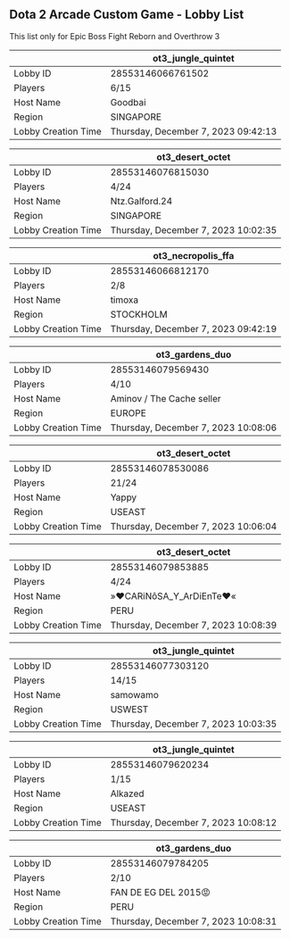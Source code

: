 ## Dota 2 Arcade Custom Game - Lobby List

This list only for Epic Boss Fight Reborn and Overthrow 3

|  | ot3_jungle_quintet |
| ------ | ------ |
| Lobby ID | 28553146066761502 |
| Players | 6/15 |
| Host Name | Goodbai |
| Region | SINGAPORE |
| Lobby Creation Time | Thursday, December 7, 2023 09:42:13 |


|  | ot3_desert_octet |
| ------ | ------ |
| Lobby ID | 28553146076815030 |
| Players | 4/24 |
| Host Name | Ntz.Galford.24 |
| Region | SINGAPORE |
| Lobby Creation Time | Thursday, December 7, 2023 10:02:35 |


|  | ot3_necropolis_ffa |
| ------ | ------ |
| Lobby ID | 28553146066812170 |
| Players | 2/8 |
| Host Name | timoxa |
| Region | STOCKHOLM |
| Lobby Creation Time | Thursday, December 7, 2023 09:42:19 |


|  | ot3_gardens_duo |
| ------ | ------ |
| Lobby ID | 28553146079569430 |
| Players | 4/10 |
| Host Name | Aminov / The Cache seller |
| Region | EUROPE |
| Lobby Creation Time | Thursday, December 7, 2023 10:08:06 |


|  | ot3_desert_octet |
| ------ | ------ |
| Lobby ID | 28553146078530086 |
| Players | 21/24 |
| Host Name | Yappy |
| Region | USEAST |
| Lobby Creation Time | Thursday, December 7, 2023 10:06:04 |


|  | ot3_desert_octet |
| ------ | ------ |
| Lobby ID | 28553146079853885 |
| Players | 4/24 |
| Host Name | »♥CARiNôSA_Y_ArDiEnTe♥« |
| Region | PERU |
| Lobby Creation Time | Thursday, December 7, 2023 10:08:39 |


|  | ot3_jungle_quintet |
| ------ | ------ |
| Lobby ID | 28553146077303120 |
| Players | 14/15 |
| Host Name | samowamo |
| Region | USWEST |
| Lobby Creation Time | Thursday, December 7, 2023 10:03:35 |


|  | ot3_jungle_quintet |
| ------ | ------ |
| Lobby ID | 28553146079620234 |
| Players | 1/15 |
| Host Name | Alkazed |
| Region | USEAST |
| Lobby Creation Time | Thursday, December 7, 2023 10:08:12 |


|  | ot3_gardens_duo |
| ------ | ------ |
| Lobby ID | 28553146079784205 |
| Players | 2/10 |
| Host Name | FAN DE EG DEL 2015😡 |
| Region | PERU |
| Lobby Creation Time | Thursday, December 7, 2023 10:08:31 |


